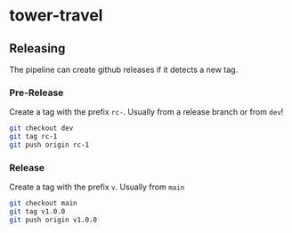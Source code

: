 # tower-travel

## Releasing

The pipeline can create github releases if it detects a new tag.

### Pre-Release

Create a tag with the prefix `rc-`.
Usually from a release branch or from `dev`!

```bash
git checkout dev
git tag rc-1
git push origin rc-1
```
### Release

Create a tag with the prefix `v`.
Usually from `main`

```bash
git checkout main
git tag v1.0.0
git push origin v1.0.0
```